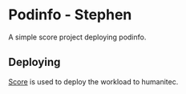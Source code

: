 # Podinfo - Stephen

A simple score project deploying podinfo.

## Deploying

[Score](https://score.dev/) is used to deploy the workload to humanitec.
